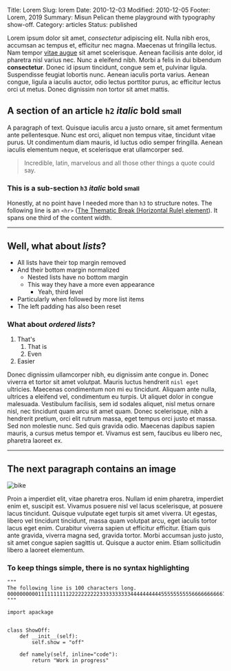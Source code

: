 Title: Lorem
Slug: lorem
Date: 2010-12-03
Modified: 2010-12-05
Footer: Lorem, 2019
Summary: Misun Pelican theme playground with typography show-off.
Category: articles
Status: published


Lorem ipsum dolor sit amet, *consectetur* adipiscing elit. Nulla nibh eros, accumsan ac
tempus et, efficitur nec magna. Maecenas ut fringilla lectus. Nam tempor [vitae augue][life] sit
amet scelerisque. Aenean facilisis ante dolor, id pharetra nisl varius nec. Nunc a eleifend
nibh. Morbi a felis in dui bibendum **consectetur**. Donec id ipsum tincidunt, congue sem et,
pulvinar ligula. Suspendisse feugiat lobortis nunc. Aenean iaculis porta varius. Aenean
congue, ligula a iaculis auctor, odio lectus porttitor purus, ac efficitur lectus orci ut
metus. Donec dignissim non tortor sit amet mattis. 

## A section of an article `h2` *italic* **bold** <small>small</small>

A paragraph of text. Quisque iaculis arcu a justo ornare, sit
amet fermentum ante pellentesque. Nunc est orci, aliquet non tempus vitae, tincidunt vitae
purus. Ut condimentum diam mauris, id luctus odio semper fringilla. Aenean iaculis elementum
neque, et scelerisque erat ullamcorper sed.


> Incredible, latin, marvelous and all those other things a quote could say.

### This is a sub-section `h3` *italic* **bold** <small>small</small>

Honestly, at no point have I needed more than `h3` to structure notes. The following line is an
`<hr>` ([The Thematic Break (Horizontal Rule) element][horiz]). It spans one third of the content
width.

---

## Well, what about *lists*?

- All lists have their top margin removed
- And their bottom margin normalized
    - Nested lists have no bottom margin
    - This way they have a more even appearance
        - Yeah, third level
- Particularly when followed by more list items
- The left padding has also been reset

### What about *ordered lists*?

1. That's
    1. That is
    1. Even
1. Easier

Donec dignissim ullamcorper nibh, eu dignissim ante congue in. Donec viverra et tortor
sit amet volutpat. Mauris luctus hendrerit `nisl eget` ultricies. Maecenas condimentum non mi
eu tincidunt. Aliquam ante nulla, ultrices a eleifend vel, condimentum eu turpis. Ut aliquet
dolor in congue malesuada. Vestibulum facilisis, sem id sodales aliquet, nisl metus ornare
nisl, nec tincidunt quam arcu sit amet quam. Donec scelerisque, nibh a hendrerit pretium,
orci elit rutrum massa, eget tempus orci justo et massa. Sed non molestie nunc. Sed quis
gravida odio. Maecenas dapibus sapien mauris, a cursus metus tempor et. Vivamus est sem,
faucibus eu libero nec, pharetra laoreet ex.

---

## The next paragraph contains an image
<!-- Courtesy of some 4chan Anon -->
![bike]({static}/images/bike.jpg "A bike on tooltip")

Proin a imperdiet elit, vitae pharetra eros. Nullam id enim pharetra, imperdiet enim et,
suscipit est. Vivamus posuere nisl vel lacus scelerisque, at posuere lacus tincidunt.
Quisque vulputate eget turpis sit amet viverra. Ut egestas, libero vel tincidunt tincidunt,
massa quam volutpat arcu, eget iaculis tortor lacus eget enim. Curabitur viverra sapien ut
efficitur efficitur. Etiam quis ante gravida, viverra magna sed, gravida tortor. Morbi
accumsan justo justo, sit amet congue sapien sagittis ut. Quisque a auctor enim. Etiam
sollicitudin libero a laoreet elementum.

### To keep things simple, there is no syntax highlighting

```
"""
The following line is 100 characters long.
0000000000111111111122222222223333333333444444444455555555556666666666777777777788888888889999999999
"""

import apackage


class ShowOff:
    def __init__(self):
        self.show = "off"

    def namely(self, inline="code"):
        return "Work in progress"
```


[life]: https://www.youtube.com/watch?v=l0U7SxXHkPY
[horiz]: https://developer.mozilla.org/en-US/docs/Web/HTML/Element/hr
